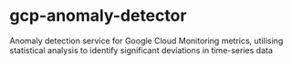 # gcp-anomaly-detector
Anomaly detection service for Google Cloud Monitoring metrics, utilising statistical analysis to identify significant deviations in time-series data
